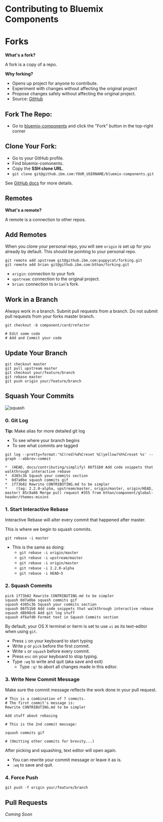 # Contributing to Bluemix Components

# Forks

**What's a fork?**

A fork is a copy of a repo.

**Why forking?**

* Opens up project for anyone to contribute.
* Experiment with changes without affecting the original project
* Propose changes safely without affecting the original project.
* Source: [GitHub](https://help.github.com/articles/fork-a-repo/)

## Fork The Repo:

* Go to [bluemix-components](https://github.ibm.com/Bluemix/bluemix-components) and click the "Fork" button in the top-right corner

## Clone Your Fork:

* Go to your GitHub profile.
* Find bluemix-comonents.
* Copy the **SSH clone URL**.
* `git clone git@github.ibm.com:YOUR_USERNAME/bluemix-components.git`

See [GitHub docs](https://help.github.com/articles/fork-a-repo/) for more details.


## Remotes

**What's a remote?**

A remote is a connection to other repos.

## Add Remotes

When you clone your personal repo, you will see `origin` is set up for you already by default. This should be pointing to your personal repo.

```
git remote add upstream git@github.ibm.com:puppycat/forking.git
git remote add brian git@github.ibm.com:bthan/forking.git
```

* `origin`: connection to your fork
* `upstream`: connection to the original project.
* `brian`: connection to `brian`'s fork.


## Work in a Branch

Always work in a branch.
Submit pull requests from a branch.
Do not submit pull requests from your forks master branch.

```
git checkout -b component/card/refactor

# Edit some code
# Add and Commit your code
```

## Update Your Branch

```
git checkout master
git pull upstream master
git checkout your/feature/branch
git rebase master
git push origin your/feature/branch
```

## Squash Your Commits

![squash](https://uploads.github.ibm.com/github-enterprise-assets/0000/0076/0000/4241/9d2f075a-99d3-11e5-94a5-c49bd1ead5d2.gif)

### 0. Git Log

**Tip:** Make alias for more detailed git log

* To see where your branch begins
* To see what commits are tagged

```
git log --pretty=format:'%C(red)%d%Creset %C(yellow)%h%Creset %s' --graph --abbrev-commit

*  (HEAD, docs/contributing/simplify) 86f51b0 Add code snippets that walkthrough interactive rebase
*  4385c3b Squash your commits section
*  0d7a0be squash commits gif
*  1f73b82 Rewrite CONTRIBUTING.md to be simpler
*    (tag: 2.2.0-alpha, upstream/master, origin/master, origin/HEAD, master) 85c9a86 Merge pull request #355 from bthan/component/global-header/themes-mixins
```

### 1. Start Interactive Rebase

Interactive Rebase will alter every commit that happened after master.

This is where we begin to squash commits.

```
git rebase -i master

```
* This is the same as doing:
	* `git rebase -i origin/master`
	* `git rebase -i upstream/master`
	* `git rebase -i origin/master`
	* `git rebase -i 2.2.0-alpha`
	* `git rebase -i HEAD~5`

### 2. Squash Commits

```
pick 1f73b82 Rewrite CONTRIBUTING.md to be simpler
squash 0d7a0be squash commits gif
squash 4385c3b Squash your commits section
squash 86f51b0 Add code snippets that walkthrough interactive rebase
squash d8b98c6 Add git log stuff
squash 4f6afd0 Format text in Squash Commits section
```

By default, your OS X terminal or iterm is set to use `vi` as its text-editor when using `git`.

* Press `i` on your keyboard to start typing
* Write `p` or `pick` before the first commit.
* Write `s` or `squash` before every commit.
* Press `esc` on your keyboard to stop typing.
* Type `:wq` to write and quit (aka save and exit)
	* Type `:q!` to abort all changes made in this editor.

### 3. Write New Commit Message

Make sure the commit message reflects the work done in your pull request.

```
# This is a combination of 7 commits.
# The first commit's message is:
Rewrite CONTRIBUTING.md to be simpler

Add stuff about rebasing

# This is the 2nd commit message:

squash commits gif

# (Omitting other commits for brevity...)
```
After picking and squashing, text editor will open again.
* You can rewrite your commit message or leave it as is.
* `:wq` to save and quit.

### 4. Force Push

```
git push -f origin your/feature/branch
```

## Pull Requests

*Coming Soon*
